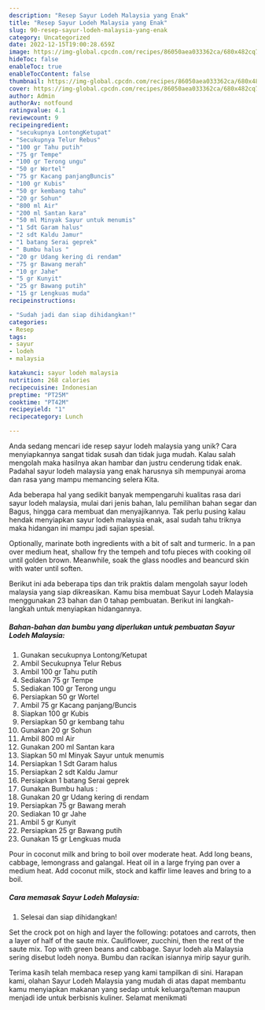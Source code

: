 ```yaml
---
description: "Resep Sayur Lodeh Malaysia yang Enak"
title: "Resep Sayur Lodeh Malaysia yang Enak"
slug: 90-resep-sayur-lodeh-malaysia-yang-enak
category: Uncategorized
date: 2022-12-15T19:00:28.659Z
image: https://img-global.cpcdn.com/recipes/86050aea033362ca/680x482cq70/sayur-lodeh-malaysia-foto-resep-utama.jpg
hideToc: false
enableToc: true
enableTocContent: false
thumbnail: https://img-global.cpcdn.com/recipes/86050aea033362ca/680x482cq70/sayur-lodeh-malaysia-foto-resep-utama.jpg
cover: https://img-global.cpcdn.com/recipes/86050aea033362ca/680x482cq70/sayur-lodeh-malaysia-foto-resep-utama.jpg
author: Admin
authorAv: notfound
ratingvalue: 4.1
reviewcount: 9
recipeingredient:
- "secukupnya LontongKetupat"
- "Secukupnya Telur Rebus"
- "100 gr Tahu putih"
- "75 gr Tempe"
- "100 gr Terong ungu"
- "50 gr Wortel"
- "75 gr Kacang panjangBuncis"
- "100 gr Kubis"
- "50 gr kembang tahu"
- "20 gr Sohun"
- "800 ml Air"
- "200 ml Santan kara"
- "50 ml Minyak Sayur untuk menumis"
- "1 Sdt Garam halus"
- "2 sdt Kaldu Jamur"
- "1 batang Serai geprek"
- " Bumbu halus "
- "20 gr Udang kering di rendam"
- "75 gr Bawang merah"
- "10 gr Jahe"
- "5 gr Kunyit"
- "25 gr Bawang putih"
- "15 gr Lengkuas muda"
recipeinstructions:

- "Sudah jadi dan siap dihidangkan!"
categories:
- Resep
tags:
- sayur
- lodeh
- malaysia

katakunci: sayur lodeh malaysia 
nutrition: 268 calories
recipecuisine: Indonesian
preptime: "PT25M"
cooktime: "PT42M"
recipeyield: "1"
recipecategory: Lunch

---
```





Anda sedang mencari ide resep sayur lodeh malaysia yang unik? Cara menyiapkannya sangat tidak susah dan tidak juga mudah. Kalau salah mengolah maka hasilnya akan hambar dan justru cenderung tidak enak. Padahal sayur lodeh malaysia yang enak harusnya sih mempunyai aroma dan rasa yang mampu memancing selera Kita.





Ada beberapa hal yang sedikit banyak mempengaruhi kualitas rasa dari sayur lodeh malaysia, mulai dari jenis bahan, lalu pemilihan bahan segar dan Bagus, hingga cara membuat dan menyajikannya. Tak perlu pusing kalau hendak menyiapkan sayur lodeh malaysia enak,      asal sudah tahu triknya maka hidangan ini mampu jadi sajian spesial.














Optionally, marinate both ingredients with a bit of salt and turmeric. In a pan over medium heat, shallow fry the tempeh and tofu pieces with cooking oil until golden brown. Meanwhile, soak the glass noodles and beancurd skin with water until soften.






Berikut ini ada beberapa tips dan trik praktis dalam mengolah sayur lodeh malaysia yang siap dikreasikan. Kamu bisa membuat Sayur Lodeh Malaysia menggunakan 23 bahan dan 0 tahap pembuatan. Berikut ini langkah-langkah untuk menyiapkan hidangannya.

<!--inarticleads1-->

##### Bahan-bahan dan bumbu yang diperlukan untuk pembuatan Sayur Lodeh Malaysia:

1. Gunakan secukupnya Lontong/Ketupat
1. Ambil Secukupnya Telur Rebus
1. Ambil 100 gr Tahu putih
1. Sediakan 75 gr Tempe
1. Sediakan 100 gr Terong ungu
1. Persiapkan 50 gr Wortel
1. Ambil 75 gr Kacang panjang/Buncis
1. Siapkan 100 gr Kubis
1. Persiapkan 50 gr kembang tahu
1. Gunakan 20 gr Sohun
1. Ambil 800 ml Air
1. Gunakan 200 ml Santan kara
1. Siapkan 50 ml Minyak Sayur untuk menumis
1. Persiapkan 1 Sdt Garam halus
1. Persiapkan 2 sdt Kaldu Jamur
1. Persiapkan 1 batang Serai geprek
1. Gunakan  Bumbu halus :
1. Gunakan 20 gr Udang kering di rendam
1. Persiapkan 75 gr Bawang merah
1. Sediakan 10 gr Jahe
1. Ambil 5 gr Kunyit
1. Persiapkan 25 gr Bawang putih
1. Gunakan 15 gr Lengkuas muda


Pour in coconut milk and bring to boil over moderate heat. Add long beans, cabbage, lemongrass and galangal. Heat oil in a large frying pan over a medium heat. Add coconut milk, stock and kaffir lime leaves and bring to a boil. 

<!--inarticleads2-->

##### Cara memasak Sayur Lodeh Malaysia:


1. Selesai dan siap dihidangkan!

Set the crock pot on high and layer the following: potatoes and carrots, then a layer of half of the saute mix. Cauliflower, zucchini, then the rest of the saute mix. Top with green beans and cabbage. Sayur lodeh ala Malaysia sering disebut lodeh nonya. Bumbu dan racikan isiannya mirip sayur gurih. 

Terima kasih telah membaca resep yang kami tampilkan di sini. Harapan kami, olahan Sayur Lodeh Malaysia yang mudah di atas dapat membantu kamu menyiapkan makanan yang sedap untuk keluarga/teman maupun menjadi ide untuk berbisnis kuliner. Selamat menikmati
